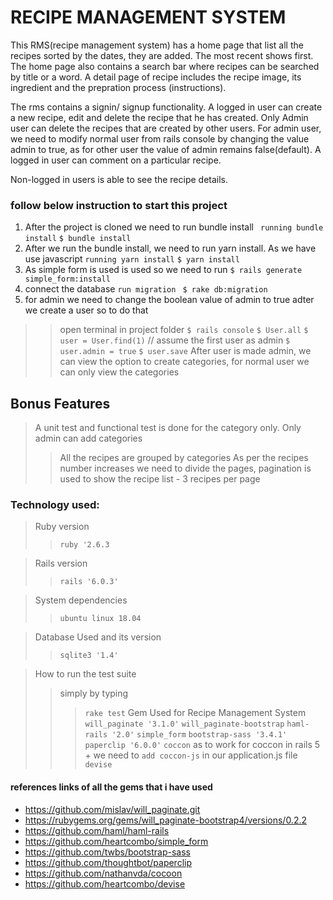 # RECIPE MANAGEMENT SYSTEM

This RMS(recipe management system) has a home page that list all the recipes sorted by the dates, they are added. The most 
recent shows first. The home page also contains a search bar where recipes can be searched by title or a word.
A detail page of recipe includes the recipe image, its ingredient and the prepration process (instructions).

The rms contains a signin/ signup functionality. A logged in user can create a new recipe, edit and delete the recipe that he has created. Only Admin user can delete the recipes that are created by other users. For admin user, we need to modify normal user from rails console by changing the value admin to true, as for other user the value of admin remains false(default). A logged in user can comment on a particular recipe.

Non-logged in users is able to see the recipe details. 

### follow below instruction to start this project

1. After the project is cloned we need to run bundle install
``` running bundle install```
  ````$ bundle install````
2. After we run the bundle install, we need to run yarn install. As we have use javascript 
``` running yarn install ```
     ````$ yarn install````
3. As simple form is used is used so we need to run
``` $ rails generate simple_form:install ```
4.  connect the database 
  ```run migration ```
    ````$ rake db:migration````
5. for admin we need to change the boolean value of admin to true adter we create a user so to do that
  >> open terminal in project folder 
  ``` $ rails console ```
      ````$ User.all````
      ````$ user = User.find(1)```` // assume the first user as admin
      ````$ user.admin = true````
      ````$ user.save````
  >> After user is made admin, we can view the option to create categories, for normal user we can only view the          categories            

## Bonus Features 
> A unit test and functional test is done for the category only.
> Only admin can add categories
  >> All the recipes are grouped by categories
> As per the recipes number increases we need to divide the pages, pagination is used to show the recipe list - 3 recipes   per page


### Technology used:

> Ruby version
>>  ```ruby '2.6.3```

> Rails version
>> ```rails '6.0.3'```  

> System dependencies
>>  ```ubuntu linux 18.04```

> Database Used and its version
>>  ```sqlite3 '1.4' ```

> How to run the test suite
>>  simply by typing 
>>> ```rake test```
> Gem Used for Recipe Management System
  >> ```will_paginate '3.1.0'```
  >> ```will_paginate-bootstrap```
  >> ```haml-rails '2.0'```
  >> ```simple_form```
  >> ```bootstrap-sass '3.4.1'```
  >> ```paperclip '6.0.0'```
  >> ```coccon```
    as to work for coccon in rails 5 + we need to ```add coccon-js``` in our application.js file
  >> ```devise```

  #### references links of all the gems that i have used
  * https://github.com/mislav/will_paginate.git
  * https://rubygems.org/gems/will_paginate-bootstrap4/versions/0.2.2
  * https://github.com/haml/haml-rails
  * https://github.com/heartcombo/simple_form
  * https://github.com/twbs/bootstrap-sass
  * https://github.com/thoughtbot/paperclip
  * https://github.com/nathanvda/cocoon
  * https://github.com/heartcombo/devise
